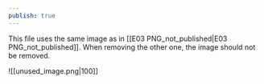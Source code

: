```yaml
---
publish: true
---
```

This file uses the same image as in [[E03 PNG_not_published|E03 PNG_not_published]]. When removing the other one, the image should not be removed. 

![[unused_image.png|100]]